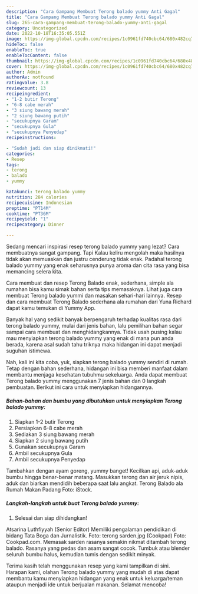 ```yaml
---
description: "Cara Gampang Membuat Terong balado yummy Anti Gagal"
title: "Cara Gampang Membuat Terong balado yummy Anti Gagal"
slug: 265-cara-gampang-membuat-terong-balado-yummy-anti-gagal
category: Uncategorized
date: 2022-10-18T16:35:05.551Z
image: https://img-global.cpcdn.com/recipes/1c0961fd740cbc64/680x482cq70/terong-balado-yummy-foto-resep-utama.jpg
hideToc: false
enableToc: true
enableTocContent: false
thumbnail: https://img-global.cpcdn.com/recipes/1c0961fd740cbc64/680x482cq70/terong-balado-yummy-foto-resep-utama.jpg
cover: https://img-global.cpcdn.com/recipes/1c0961fd740cbc64/680x482cq70/terong-balado-yummy-foto-resep-utama.jpg
author: Admin
authorAv: notfound
ratingvalue: 3.8
reviewcount: 13
recipeingredient:
- "1-2 butir Terong"
- "6-8 cabe merah"
- "3 siung bawang merah"
- "2 siung bawang putih"
- "secukupnya Garam"
- "secukupnya Gula"
- "secukupnya Penyedap"
recipeinstructions:

- "Sudah jadi dan siap dinikmati!"
categories:
- Resep
tags:
- terong
- balado
- yummy

katakunci: terong balado yummy 
nutrition: 284 calories
recipecuisine: Indonesian
preptime: "PT14M"
cooktime: "PT36M"
recipeyield: "1"
recipecategory: Dinner

---
```



Sedang mencari inspirasi resep terong balado yummy yang lezat? Cara membuatnya sangat gampang. Tapi Kalau keliru mengolah maka hasilnya tidak akan memuaskan dan justru cenderung tidak enak. Padahal terong balado yummy yang enak seharusnya punya aroma dan cita rasa yang bisa memancing selera kita.


Cara membuat dan resep Terong Balado enak, sederhana, simple ala rumahan bisa kamu simak bahan serta tips memasaknya. Lihat juga cara membuat Terong balado yummi dan masakan sehari-hari lainnya. Resep dan cara membuat Terong Balado sederhana ala rumahan dari Yuna Richard dapat kamu temukan di Yummy App.

Banyak hal yang sedikit banyak berpengaruh terhadap kualitas rasa dari terong balado yummy, mulai dari jenis bahan, lalu pemilihan bahan segar sampai cara membuat dan menghidangkannya. Tidak usah pusing kalau mau menyiapkan terong balado yummy yang enak di mana pun anda berada, karena asal sudah tahu triknya maka hidangan ini dapat menjadi suguhan istimewa.


Nah, kali ini kita coba, yuk, siapkan terong balado yummy sendiri di rumah. Tetap dengan bahan sederhana, hidangan ini bisa memberi manfaat dalam membantu menjaga kesehatan tubuhmu sekeluarga. Anda dapat membuat Terong balado yummy menggunakan 7 jenis bahan dan 0 langkah pembuatan. Berikut ini cara untuk menyiapkan hidangannya.

<!--inarticleads1-->

##### Bahan-bahan dan bumbu yang dibutuhkan untuk menyiapkan Terong balado yummy:

1. Siapkan 1-2 butir Terong
1. Persiapkan 6-8 cabe merah
1. Sediakan 3 siung bawang merah
1. Siapkan 2 siung bawang putih
1. Gunakan secukupnya Garam
1. Ambil secukupnya Gula
1. Ambil secukupnya Penyedap


Tambahkan dengan ayam goreng, yummy banget! Kecilkan api, aduk-aduk bumbu hingga benar-benar matang. Masukkan terong dan air jeruk nipis, aduk dan biarkan mendidih beberapa saat lalu angkat. Terong Balado ala Rumah Makan Padang Foto: iStock. 

<!--inarticleads2-->

##### Langkah-langkah untuk buat Terong balado yummy:


1. Selesai dan siap dihidangkan!

Atsarina Luthfiyyah (Senior Editor) Memiliki pengalaman pendidikan di bidang Tata Boga dan Jurnalistik. Foto: terong sarden.jpg (Cookpad) Foto: Cookpad.com. Memasak sarden rasanya semakin nikmat ditambah terong balado. Rasanya yang pedas dan asam sangat cocok. Tumbuk atau blender seluruh bumbu halus, kemudian tumis dengan sedikit minyak. 

Terima kasih telah menggunakan resep yang kami tampilkan di sini. Harapan kami, olahan Terong balado yummy yang mudah di atas dapat membantu kamu menyiapkan hidangan yang enak untuk keluarga/teman ataupun menjadi ide untuk berjualan makanan. Selamat mencoba!
